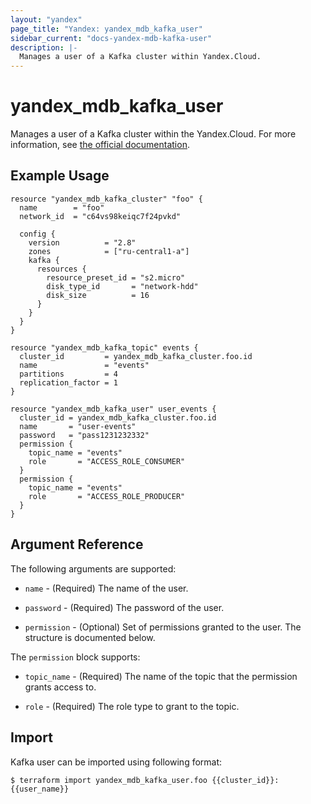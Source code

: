 ```yaml
---
layout: "yandex"
page_title: "Yandex: yandex_mdb_kafka_user"
sidebar_current: "docs-yandex-mdb-kafka-user"
description: |-
  Manages a user of a Kafka cluster within Yandex.Cloud.
---
```


# yandex\_mdb\_kafka\_user

Manages a user of a Kafka cluster within the Yandex.Cloud. For more information, see
[the official documentation](https://cloud.yandex.com/docs/managed-kafka/concepts).


## Example Usage

```hcl
resource "yandex_mdb_kafka_cluster" "foo" {
  name        = "foo"
  network_id  = "c64vs98keiqc7f24pvkd"

  config {
    version          = "2.8"
    zones            = ["ru-central1-a"]
    kafka {
      resources {
        resource_preset_id = "s2.micro"
        disk_type_id       = "network-hdd"
        disk_size          = 16
      }
    }
  }
}

resource "yandex_mdb_kafka_topic" events {
  cluster_id         = yandex_mdb_kafka_cluster.foo.id
  name               = "events"
  partitions         = 4
  replication_factor = 1
}

resource "yandex_mdb_kafka_user" user_events {
  cluster_id = yandex_mdb_kafka_cluster.foo.id
  name       = "user-events"
  password   = "pass1231232332"
  permission {
    topic_name = "events"
    role       = "ACCESS_ROLE_CONSUMER"
  }
  permission {
    topic_name = "events"
    role       = "ACCESS_ROLE_PRODUCER"
  }
}
```

## Argument Reference

The following arguments are supported:

* `name` - (Required) The name of the user.

* `password` - (Required) The password of the user.

* `permission` - (Optional) Set of permissions granted to the user. The structure is documented below.

The `permission` block supports:

* `topic_name` - (Required) The name of the topic that the permission grants access to.

* `role` - (Required) The role type to grant to the topic.

## Import

Kafka user can be imported using following format:

```
$ terraform import yandex_mdb_kafka_user.foo {{cluster_id}}:{{user_name}}
```